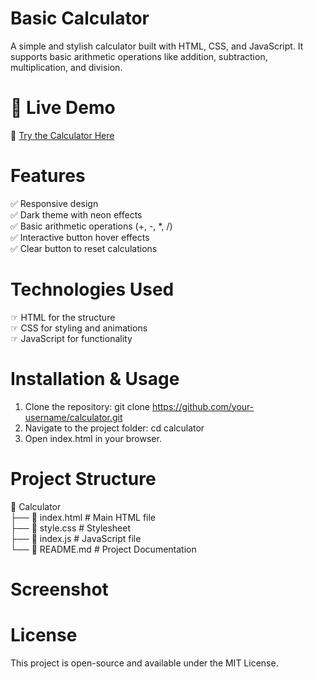  # Basic Calculator
A simple and stylish calculator built with HTML, CSS, and JavaScript. It supports basic arithmetic operations like addition, subtraction, multiplication, and division.

# 🚀 Live Demo
🔗 [Try the Calculator Here](https://simple-calculator30.netlify.app/)

# Features
✅ Responsive design <br>
✅ Dark theme with neon effects<br>
✅ Basic arithmetic operations (+, -, *, /)<br>
✅ Interactive button hover effects<br>
✅ Clear button to reset calculations

# Technologies Used
&#x261E; HTML for the structure<br>
&#x261E; CSS for styling and animations<br>
&#x261E; JavaScript for functionality

# Installation & Usage
1. Clone the repository: git clone https://github.com/your-username/calculator.git <br>
2. Navigate to the project folder: cd calculator<br>
3. Open index.html in your browser.

# Project Structure
📂 Calculator  
├── 📄 index.html            # Main HTML file  
├── 📄 style.css             # Stylesheet  
├── 📄 index.js              # JavaScript file  
└── 📄 README.md             # Project Documentation 

# Screenshot


# License
This project is open-source and available under the MIT License.

